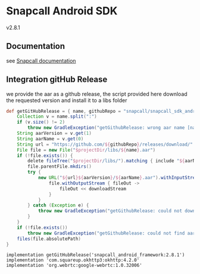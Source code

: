 # Snapcall Android SDK

v2.8.1

## Documentation

see [Snapcall documentation](https://doc.snapcall.io/#android)

## Integration gitHub Release

we provide the aar as a github release, the script provided here download the requested version and install it to a libs folder
```gradle
def getGitHubRelease = { name, githubRepo = "snapcall/snapcall_sdk_android" ->
    Collection v = name.split(":")
    if (v.size() != 2)
        throw new GradleException("getGithubRelease: wrong aar name [name:release]")
    String aarVersion = v.get(1)
    String aarName = v.get(0)
    String url = "https://github.com/${githubRepo}/releases/download/"
    File file = new File("$projectDir/libs/${name}.aar")
    if (!file.exists()) {
        delete fileTree("$projectDir/libs/").matching { include "${aarName}*.aar" }
        file.parentFile.mkdirs()
        try {
            new URL("${url}${aarVersion}/${aarName}.aar").withInputStream { downloadStream ->
                file.withOutputStream { fileOut ->
                    fileOut << downloadStream
                }
            }
        } catch (Exception e) {
            throw new GradleException("getGithubRelease: could not download aar file")
        }
    }
    if (!file.exists())
        throw new GradleException("getGithubRelease: could not find aar file")
    files(file.absolutePath)
}

```

```
implementation getGitHubRelease('snapcall_android_framework:2.8.1')
implementation 'com.squareup.okhttp3:okhttp:4.2.0'
implementation 'org.webrtc:google-webrtc:1.0.32006'
``` 
